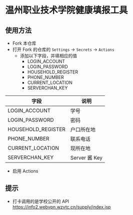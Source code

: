 # 温州职业技术学院健康填报工具

## 使用方法

- Fork 本仓库
- 打开 Fork 的仓库的 `Settings` -> `Secrets` -> `Actions`
    - 添加以下字段，并填相应的值
        - LOGIN_ACCOUNT
        - LOGIN_PASSWORD
        - HOUSEHOLD_REGISTER
        - PHONE_NUMBER
        - CURRENT_LOCATION
        - SERVERCHAN_KEY

| 字段 | 说明 |
| ---- |-------------|
| LOGIN_ACCOUNT | 学号 |
| LOGIN_PASSWORD | 密码 |
| HOUSEHOLD_REGISTER | 户口所在地 |
| PHONE_NUMBER | 联系电话 |
| CURRENT_LOCATION | 现所在地 |
| SERVERCHAN_KEY | Server 酱 Key |

- 启用 Actions

## 提示

- 打卡调用的是学校公开的 API <https://info2.webvpn.wzvtc.cn/supply/index.jsp>

